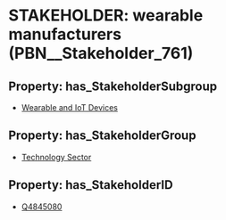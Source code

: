 # STAKEHOLDER: __wearable manufacturers__ (PBN__Stakeholder_761)

## Property: has_StakeholderSubgroup

* [Wearable and IoT Devices](PBN__StakeholderSubgroup_151)

## Property: has_StakeholderGroup

* [Technology Sector](PBN__StakeholderGroup_12)

## Property: has_StakeholderID

* [Q4845080](Q4845080)

